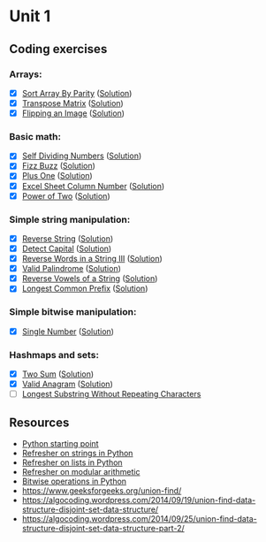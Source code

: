 # Unit 1
## Coding exercises
### Arrays:
- [x] [Sort Array By Parity](https://leetcode.com/problems/sort-array-by-parity) ([Solution](sort-array-by-parity.sql))
- [x] [Transpose Matrix](https://leetcode.com/problems/transpose-matrix) ([Solution](transpose-matrix.py))
- [x] [Flipping an Image](https://leetcode.com/problems/flipping-an-image) ([Solution](flipping-an-image.py))

### Basic math:
- [x] [Self Dividing Numbers](https://leetcode.com/problems/self-dividing-numbers) ([Solution](self-dividing-numbers.py))
- [x] [Fizz Buzz](https://leetcode.com/problems/fizz-buzz) ([Solution](fizz-buzz.py))
- [x] [Plus One](https://leetcode.com/problems/plus-one) ([Solution](plus-one.py))
- [x] [Excel Sheet Column Number](https://leetcode.com/problems/excel-sheet-column-number) ([Solution](excel-sheet-column-number.py))
- [x] [Power of Two](https://leetcode.com/problems/power-of-two) ([Solution](power-of-two.py))

### Simple string manipulation:
- [x] [Reverse String](https://leetcode.com/problems/reverse-string) ([Solution](reverse-string.py))
- [x] [Detect Capital](https://leetcode.com/problems/detect-capital) ([Solution](detect-capital.py))
- [x] [Reverse Words in a String III](https://leetcode.com/problems/reverse-words-in-a-string-iii) ([Solution](reverse-words-in-a-string-iii.py))
- [x] [Valid Palindrome](https://leetcode.com/problems/valid-palindrome) ([Solution](valid-palindrome.py))
- [x] [Reverse Vowels of a String](https://leetcode.com/problems/reverse-vowels-of-a-string) ([Solution](reverse-vowels-of-a-string.py))
- [x] [Longest Common Prefix](https://leetcode.com/problems/longest-common-prefix) ([Solution](longest-common-prefix.py))

### Simple bitwise manipulation:
- [x] [Single Number](https://leetcode.com/problems/single-number) ([Solution](single-number.py))

### Hashmaps and sets:
- [x] [Two Sum](https://leetcode.com/problems/two-sum/) ([Solution](two-sum.py))
- [x] [Valid Anagram](https://leetcode.com/problems/valid-anagram/) ([Solution](valid-anagram.py))
- [ ] [Longest Substring Without Repeating Characters](https://leetcode.com/problems/longest-substring-without-repeating-characters/)

## Resources
- [Python starting point](https://www.learnpython.org)
- [Refresher on strings in Python](https://developers.google.com/edu/python/strings)
- [Refresher on lists in Python](https://developers.google.com/edu/python/lists)
- [Refresher on modular arithmetic](https://www.khanacademy.org/computing/computer-science/cryptography/modarithmetic/a/what-is-modular-arithmetic)
- [Bitwise operations in Python](https://wiki.python.org/moin/BitwiseOperators)
- https://www.geeksforgeeks.org/union-find/
- https://algocoding.wordpress.com/2014/09/19/union-find-data-structure-disjoint-set-data-structure/
- https://algocoding.wordpress.com/2014/09/25/union-find-data-structure-disjoint-set-data-structure-part-2/